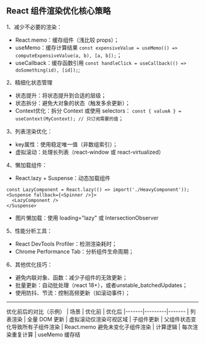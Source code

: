 ## React 组件渲染优化核心策略

1、减少不必要的渲染：
- React.memo：缓存组件（浅比较 props）；
- useMemo：缓存计算结果  `const expensiveValue = useMemo(() => computeExpensiveValue(a, b), [a, b]);`；
- useCallback：缓存函数引用 `const handleClick = useCallback(() => doSomething(id), [id]);`;

2、精细化状态管理
- 状态提升：将状态提升到合适的层级；
- 状态拆分：避免大对象的状态（触发多余更新）；
- Context优化：拆分 Context 或使用 selectors： `const { valueA } = useContext(MyContext); // 只订阅需要的值`；

3、列表渲染优化：
- key属性：使用稳定唯一值（非数组索引）；
- 虚拟滚动：处理长列表（react-window 或 react-virtualized）

4、懒加载组件：
- React.lazy + Suspense：动态加载组件
```
const LazyComponent = React.lazy(() => import('./HeavyComponent'));
<Suspense fallback={<Spinner />}>
  <LazyComponent />
</Suspense>
```
- 图片懒加载：使用 loading="lazy" 或 IntersectionObserver

5、性能分析工具：
- React DevTools Profiler：检测渲染耗时；
- Chrome Performance Tab：分析组件生命周期；

6、其他优化技巧：
- 避免内联对象、函数：减少子组件的无效更新；
- 批量更新：自动批处理（react 18+），或者unstable_batchedUpdates；
- 使用防抖、节流：控制高频更新（如滚动事件）；

---

优化前后的对比（示例）
| 场景	| 优化前	| 优化后
|-------|---------|-------
| 列表渲染	| 全量 DOM 更新	| 虚拟滚动仅渲染可视区域
| 子组件更新	| 父组件状态变化导致所有子组件渲染	| React.memo 避免未变化子组件渲染
| 计算逻辑	| 每次渲染重复计算	| useMemo 缓存结


